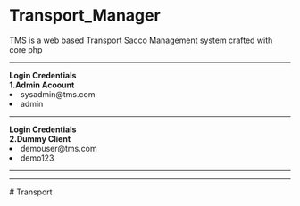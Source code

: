 # Transport_Manager
TMS is a web based Transport Sacco Management system crafted with core php

<hr>
<b>Login Credentials</b><br>
<b> 1.Admin Acoount</b>
<li>sysadmin@tms.com</li>
<li>admin</li>

<hr>
<b>Login Credentials</b><br>
<b> 2.Dummy Client</b>
<li>demouser@tms.com</li>
<li>demo123</li>
<hr>
<hr>
#   T r a n s p o r t  
 